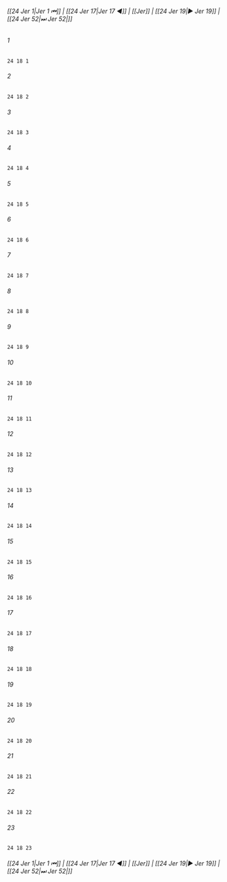 
###### [[24 Jer 1|Jer 1 ⏮]] | [[24 Jer 17|Jer 17 ◀]] | [[Jer]] | [[24 Jer 19|▶ Jer 19]] | [[24 Jer 52|⏭ Jer 52|]]

###### 1
``` verse
24 18 1 
```
###### 2
``` verse
24 18 2 
```
###### 3
``` verse
24 18 3 
```
###### 4
``` verse
24 18 4 
```
###### 5
``` verse
24 18 5 
```
###### 6
``` verse
24 18 6 
```
###### 7
``` verse
24 18 7 
```
###### 8
``` verse
24 18 8 
```
###### 9
``` verse
24 18 9 
```
###### 10
``` verse
24 18 10 
```
###### 11
``` verse
24 18 11 
```
###### 12
``` verse
24 18 12 
```
###### 13
``` verse
24 18 13 
```
###### 14
``` verse
24 18 14 
```
###### 15
``` verse
24 18 15 
```
###### 16
``` verse
24 18 16 
```
###### 17
``` verse
24 18 17 
```
###### 18
``` verse
24 18 18 
```
###### 19
``` verse
24 18 19 
```
###### 20
``` verse
24 18 20 
```
###### 21
``` verse
24 18 21 
```
###### 22
``` verse
24 18 22 
```
###### 23
``` verse
24 18 23 
```

###### [[24 Jer 1|Jer 1 ⏮]] | [[24 Jer 17|Jer 17 ◀]] | [[Jer]] | [[24 Jer 19|▶ Jer 19]] | [[24 Jer 52|⏭ Jer 52|]]

